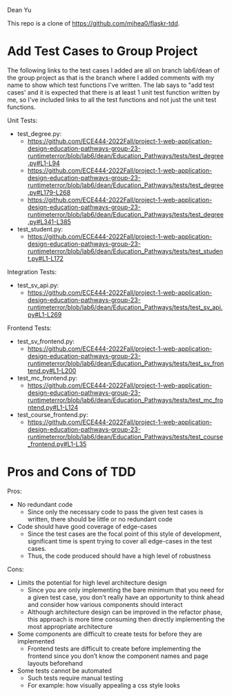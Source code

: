 Dean Yu

This repo is a clone of https://github.com/mjhea0/flaskr-tdd.

# Add Test Cases to Group Project

The following links to the test cases I added are all on branch lab6/dean of the group project as that is the branch where I added comments with my name to show which test functions I've written. The lab says to "add test cases' and it is expected that there is at least 1 unit test function written by me, so I've included links to all the test functions and not just the unit test functions.

Unit Tests:
- test_degree.py: 
	- https://github.com/ECE444-2022Fall/project-1-web-application-design-education-pathways-group-23-runtimeterror/blob/lab6/dean/Education_Pathways/tests/test_degree.py#L1-L94
	- https://github.com/ECE444-2022Fall/project-1-web-application-design-education-pathways-group-23-runtimeterror/blob/lab6/dean/Education_Pathways/tests/test_degree.py#L179-L268
	- https://github.com/ECE444-2022Fall/project-1-web-application-design-education-pathways-group-23-runtimeterror/blob/lab6/dean/Education_Pathways/tests/test_degree.py#L341-L385
- test_student.py: 
	- https://github.com/ECE444-2022Fall/project-1-web-application-design-education-pathways-group-23-runtimeterror/blob/lab6/dean/Education_Pathways/tests/test_student.py#L1-L172

Integration Tests:
- test_sv_api.py:
	- https://github.com/ECE444-2022Fall/project-1-web-application-design-education-pathways-group-23-runtimeterror/blob/lab6/dean/Education_Pathways/tests/test_sv_api.py#L1-L269

Frontend Tests:
- test_sv_frontend.py:
	- https://github.com/ECE444-2022Fall/project-1-web-application-design-education-pathways-group-23-runtimeterror/blob/lab6/dean/Education_Pathways/tests/test_sv_frontend.py#L1-L200
- test_mc_frontend.py:
	- https://github.com/ECE444-2022Fall/project-1-web-application-design-education-pathways-group-23-runtimeterror/blob/lab6/dean/Education_Pathways/tests/test_mc_frontend.py#L1-L124
- test_course_frontend.py:
	- https://github.com/ECE444-2022Fall/project-1-web-application-design-education-pathways-group-23-runtimeterror/blob/lab6/dean/Education_Pathways/tests/test_course_frontend.py#L1-L35

# Pros and Cons of TDD

Pros:

- No redundant code
    - Since only the necessary code to pass the given test cases is written, there should be little or no redundant code
- Code should have good coverage of edge-cases
	- Since the test cases are the focal point of this style of development, significant time is spent trying to cover all edge-cases in the test cases.
    - Thus, the code produced should have a high level of robustness

Cons:

- Limits the potential for high level architecture design
	- Since you are only implementing the bare minimum that you need for a given test case, you don’t really have an opportunity to think ahead and consider how various components should interact
	- Although architecture design can be improved in the refactor phase, this approach is more time consuming then directly implementing the most appropriate architecture
- Some components are difficult to create tests for before they are implemented
	- Frontend tests are difficult to create before implementing the frontend since you don’t know the component names and page layouts beforehand
- Some tests cannot be automated
	- Such tests require manual testing
	- For example: how visually appealing a css style looks
